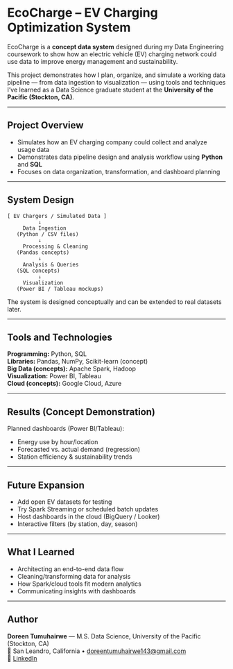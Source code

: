 # EcoCharge – EV Charging Optimization System  

EcoCharge is a **concept data system** designed during my Data Engineering coursework to show how an electric vehicle (EV) charging network could use data to improve energy management and sustainability.  

This project demonstrates how I plan, organize, and simulate a working data pipeline — from data ingestion to visualization — using tools and techniques I’ve learned as a Data Science graduate student at the **University of the Pacific (Stockton, CA)**.  

---

## Project Overview  
- Simulates how an EV charging company could collect and analyze usage data  
- Demonstrates data pipeline design and analysis workflow using **Python** and **SQL**  
- Focuses on data organization, transformation, and dashboard planning  

---
## System Design
```
[ EV Chargers / Simulated Data ]
          ↓
     Data Ingestion
   (Python / CSV files)
          ↓
     Processing & Cleaning
   (Pandas concepts)
          ↓
     Analysis & Queries
   (SQL concepts)
          ↓
     Visualization
   (Power BI / Tableau mockups)
```
The system is designed conceptually and can be extended to real datasets later.

---

## Tools and Technologies  
**Programming:** Python, SQL  
**Libraries:** Pandas, NumPy, Scikit-learn (concept)  
**Big Data (concepts):** Apache Spark, Hadoop  
**Visualization:** Power BI, Tableau  
**Cloud (concepts):** Google Cloud, Azure  

---

## Results (Concept Demonstration)  
Planned dashboards (Power BI/Tableau):  
- Energy use by hour/location  
- Forecasted vs. actual demand (regression)  
- Station efficiency & sustainability trends  

---

## Future Expansion  
- Add open EV datasets for testing  
- Try Spark Streaming or scheduled batch updates  
- Host dashboards in the cloud (BigQuery / Looker)  
- Interactive filters (by station, day, season)  

---

## What I Learned  
- Architecting an end-to-end data flow  
- Cleaning/transforming data for analysis  
- How Spark/cloud tools fit modern analytics  
- Communicating insights with dashboards  

---

## Author  
**Doreen Tumuhairwe** — M.S. Data Science, University of the Pacific (Stockton, CA)  
📍 San Leandro, California •  doreentumuhairwe143@gmail.com  
🔗 [LinkedIn](https://linkedin.com/in/dtumuhairwe)


